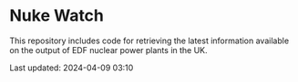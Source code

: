 # Nuke Watch

This repository includes code for retrieving the latest information available on the output of EDF nuclear power plants in the UK.

Last updated: 2024-04-09 03:10